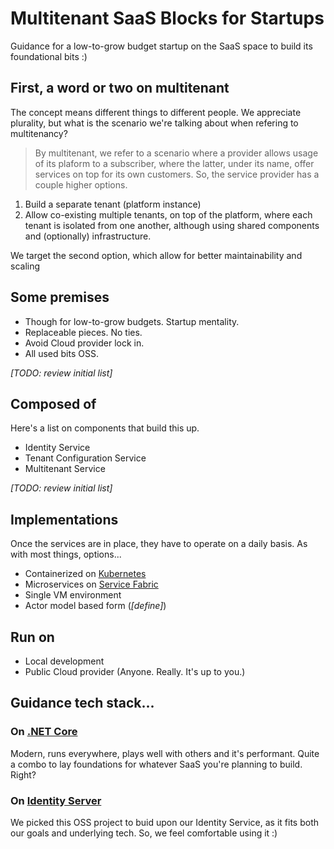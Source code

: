 # Multitenant SaaS Blocks for Startups

Guidance for a low-to-grow budget startup on the SaaS space to build its foundational bits :)

## First, a word or two on multitenant
The concept means different things to different people. We appreciate plurality, but what is the scenario we're talking about when refering to multitenancy?

> By multitenant, we refer to a scenario where a provider allows usage of its plaform to a subscriber, where the latter, under its name, offer services on top for its own customers. So, the service provider has a couple higher options.

1. Build a separate tenant (platform instance)
2. Allow co-existing multiple tenants, on top of the platform, where each tenant is isolated from one another, although using shared components and (optionally) infrastructure.

We target the second option, which allow for better maintainability and scaling

## Some premises
* Though for low-to-grow budgets. Startup mentality.
* Replaceable pieces. No ties.
* Avoid Cloud provider lock in.
* All used bits OSS.

*[TODO: review initial list]*

## Composed of
Here's a list on components that build this up.

* Identity Service
* Tenant Configuration Service
* Multitenant Service

*[TODO: review initial list]*

## Implementations
Once the services are in place, they have to operate on a daily basis. As with most things, options...

* Containerized on [Kubernetes](https://github.com/kubernetes/kubernetes)
* Microservices on [Service Fabric](https://github.com/Microsoft/service-fabric)
* Single VM environment
* Actor model based form (*[define]*)

## Run on

* Local development
* Public Cloud provider (Anyone. Really. It's up to you.)

## Guidance tech stack...

### On [.NET Core](https://github.com/dotnet/core)
Modern, runs everywhere, plays well with others and it's performant. Quite a combo to lay foundations for whatever SaaS you're planning to build. Right?

### On [Identity Server](https://github.com/IdentityServer/IdentityServer4)
We picked this OSS project to buid upon our Identity Service, as it fits both our goals and underlying tech. So, we feel comfortable using it :)